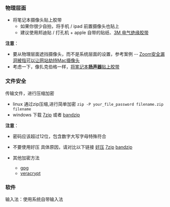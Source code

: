 
### 物理层面

- 将笔记本摄像头贴上胶带
  - 如果你很少自拍，将手机 / ipad 前置摄像头也贴上
  - 建议使用邦迪贴 / 打孔机 + apple 自带的贴纸、[3M 电气绝缘胶带](https://www.3m.com.cn/3M/zh_CN/company-cn/all-3m-products/~/3M-%E7%94%B5%E6%B0%94%E7%BB%9D%E7%BC%98%E8%83%B6%E5%B8%A6-130C-3-4-%E8%8B%B1%E5%AF%B8-x-30-%E8%8B%B1%E5%B0%BA-%E9%BB%91%E8%89%B2-1-%E5%8D%B7-%E7%9B%92-24-%E5%8D%B7-%E7%AE%B1/?N=5002385+3294770564&preselect=3293786499&rt=rud)


**注意**：
- 要从物理层面遮挡摄像头，而不是系统层面的设置，参考案例 -- [Zoom安全漏洞被指可以让网站劫持Mac摄像头](https://www.cnbeta.com/articles/tech/865681.htm)
- 考虑一下，像扎克伯格一样，[将笔记本**扬声器**贴上胶带](https://www.nytimes.com/2016/06/23/technology/personaltech/mark-zuckerberg-covers-his-laptop-camera-you-should-consider-it-too.html)

### 文件安全

传输文件，进行压缩加密
- linux 通过zip压缩,进行简单加密 
`zip -P your_file_password filename.zip filename`
- windows 
下载 [7zip](https://www.7-zip.org) 或者 [bandzip](https://www.bandizip.com/)

**注意**：
- 密码应该超过12位，包含数字大写字母特殊符合
- 不要使用好压 具体原因，请对比以下链接 [好压](https://www.bing.com/search?q=%E5%A5%BD%E5%8E%8B+%E6%B5%81%E6%B0%93%E8%BD%AF%E4%BB%B6) [7zip](https://www.bing.com/search?q=7zip+流氓软件) [bandzip](https://www.bing.com/search?q=bandzip+流氓软件)

- 其他加密方法
  - [gpg](www.ruanyifeng.com/blog/2013/07/gpg.html)
  - [veracrypt](https://veracrypt.fr)


### 软件
输入法：使用系统自带输入法

